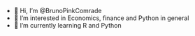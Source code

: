 - 👋 Hi, I’m @BrunoPinkComrade
- 👀 I’m interested in Economics, finance and Python in general
- 🌱 I’m currently learning R and Python
